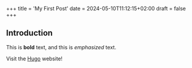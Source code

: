+++
title = 'My First Post'
date = 2024-05-10T11:12:15+02:00
draft = false
+++
## Introduction

This is **bold** text, and this is *emphasized* text.

Visit the [Hugo](https://gohugo.io) website!
